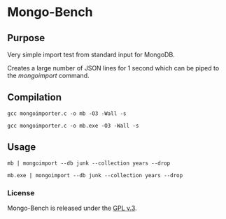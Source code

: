 
# Mongo-Bench

## Purpose

Very simple import test from standard input for MongoDB.

Creates a large number of JSON lines for 1 second which can be piped to the *mongoimport* command.


## Compilation

`gcc mongoimporter.c -o mb -O3 -Wall -s`

`gcc mongoimporter.c -o mb.exe -O3 -Wall -s`


## Usage

`mb | mongoimport --db junk --collection years --drop`

`mb.exe | mongoimport --db junk --collection years --drop`


### License

Mongo-Bench is released under the [GPL v.3](https://www.gnu.org/licenses/gpl-3.0.html).
